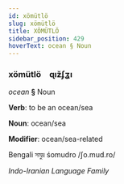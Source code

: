 ```yaml
---
id: xömütlö
slug: xömütlö
title: XÖMÜTLÖ
sidebar_position: 429
hoverText: ocean § Noun
---
```


### xömütlö&emsp;<span kind="abugida">ɋıƶ̆ʄʓı</span>

*ocean* **§** Noun

**Verb**: to be an ocean/sea

**Noun**: ocean/sea

**Modifier**: ocean/sea-related

Bengali সমুদ্র śomudro /ʃo.mud.ro/

*Indo-Iranian Language Family*